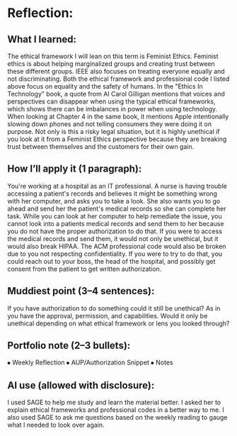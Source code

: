 # Reflection:
## What I learned:
The ethical framework I will lean on this term is Feminist Ethics. Feminist ethics is about helping marginalized groups and creating trust between these different groups. IEEE also focuses on treating everyone equally and not discriminating. Both the ethical framework and professional code I listed above focus on equality and the safety of humans. In the "Ethics In Technology" book, a quote from AI Carol Gilligan mentions that voices and perspectives can disappear when using the typical ethical frameworks, which shows there can be imbalances in power when using technology. When looking at Chapter 4 in the same book, it mentions Apple intentionally slowing down phones and not telling consumers they were doing it on purpose. Not only is this a risky legal situation, but it is highly unethical if you look at it from a Feminist Ethics perspective because they are breaking trust between themselves and the customers for their own gain.
## How I’ll apply it (1 paragraph):
You're working at a hospital as an IT professional. A nurse is having trouble accessing a patient's records and believes it might be something wrong with her computer, and asks you to take a look. She also wants you to go ahead and send her the patient's medical records so she can complete her task. While you can look at her computer to help remediate the issue, you cannot look into a patients medical records and send them to her because you do not have the proper authorization to do that. If you were to access the medical records and send them, it would not only be unethical, but it would also break HIPAA. The ACM professional code would also be broken due to you not respecting confidentiality. If you were to try to do that, you could reach out to your boss, the head of the hospital, and possibly get consent from the patient to get written authorization.
## Muddiest point (3–4 sentences):
If you have authorization to do something could it still be unethical? As in you have the approval, permission, and capabilities. Would it only be unethical depending on what ethical framework or lens you looked through?
## Portfolio note (2–3 bullets):
⦁	Weekly Reflection
⦁	AUP/Authorization Snippet
⦁	Notes
## AI use (allowed with disclosure):
I used SAGE to help me study and learn the material better. I asked her to explain ethical frameworks and professional codes in a better way to me. I also used SAGE to ask me questions based on the weekly reading to gauge what I needed to look over again.
